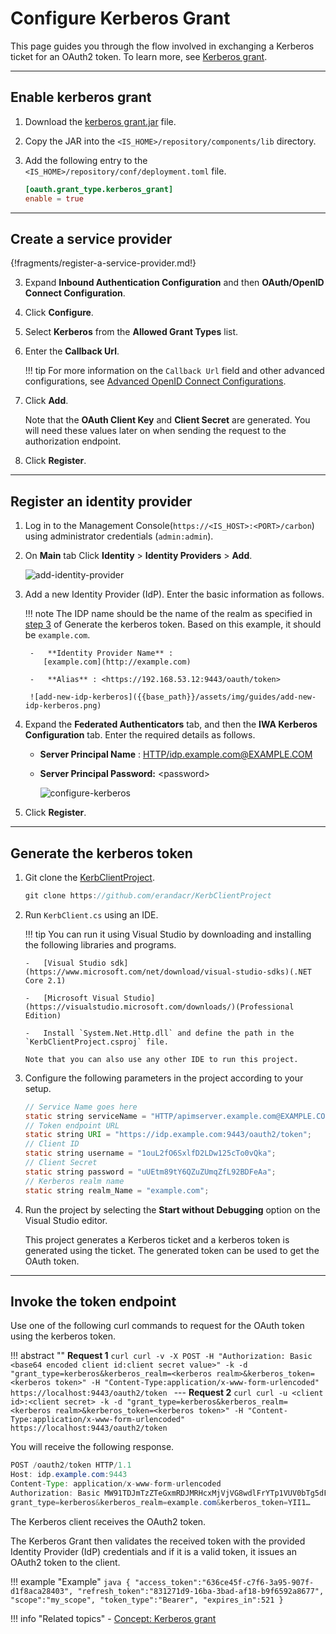 # Configure Kerberos Grant

This page guides you through the flow involved in exchanging a Kerberos ticket for an OAuth2 token. To learn more, see [Kerberos grant]({{base_path}}/references/concepts/authorization/kerberos-grant/).

----

## Enable kerberos grant

1.  Download the [kerberos grant.jar]({{base_path}}/assets/attachments/kerberos-grant-1.0.0.jar) file.

2.  Copy the JAR into the `<IS_HOME>/repository/components/lib` directory.

3.  Add the following entry to the `<IS_HOME>/repository/conf/deployment.toml` file. 

    ``` toml
    [oauth.grant_type.kerberos_grant]
    enable = true
    ```

----

## Create a service provider

{!fragments/register-a-service-provider.md!}

3.  Expand **Inbound Authentication Configuration** and then **OAuth/OpenID Connect Configuration**. 

4. Click **Configure**.   

5. Select **Kerberos** from the **Allowed Grant Types** list.
        
6. Enter the **Callback Url**.

    !!! tip
        For more information on the `Callback Url` field and other advanced configurations, see [Advanced OpenID Connect Configurations]({{base_path}}/guides/login/oauth-app-config-advanced).
        
7.  Click **Add**. 

    Note that the **OAuth Client Key** and **Client Secret** are generated. You will need these values later on when sending the request to the authorization endpoint.

8.  Click **Register**.

----

## Register an identity provider

1. Log in to the Management Console(`https://<IS_HOST>:<PORT>/carbon`) using administrator credentials (`admin:admin`). 

2. On **Main** tab Click **Identity** > **Identity Providers** > **Add**.

    ![add-identity-provider]({{base_path}}/assets/img/fragments/add-identity-provider.png)

3. Add a new Identity Provider (IdP). Enter the basic information as follows.
   
    !!! note
        The IDP name should be the name of the realm as specified in [step 3](#step3) of Generate the kerberos token. Based
        on this example, it should be `example.com`.
       
        -   **Identity Provider Name** :
           [example.com](http://example.com)
   
        -   **Alias** : <https://192.168.53.12:9443/oauth/token>
   
        ![add-new-idp-kerberos]({{base_path}}/assets/img/guides/add-new-idp-kerberos.png)

4. Expand the **Federated Authenticators** tab, and then the **IWA Kerberos Configuration** tab. Enter the required details as follows.  
       
    -   **Server Principal Name** : <HTTP/idp.example.com@EXAMPLE.COM>
    -   **Server Principal Password:** <password\>

        ![configure-kerberos]({{base_path}}/assets/img/guides/configure-kerberos.png)

5. Click **Register**.

----

## Generate the kerberos token

1.  Git clone the [KerbClientProject](https://github.com/erandacr/KerbClientProject).

    ``` java
    git clone https://github.com/erandacr/KerbClientProject
    ```

2.  Run `KerbClient.cs` using an IDE.  

    !!! tip 
        You can run it using Visual Studio by downloading and installing the following libraries and programs.

        -   [Visual Studio sdk](https://www.microsoft.com/net/download/visual-studio-sdks)(.NET Core 2.1)

        -   [Microsoft Visual Studio](https://visualstudio.microsoft.com/downloads/)(Professional Edition)

        -   Install `System.Net.Http.dll` and define the path in the `KerbClientProject.csproj` file.

        Note that you can also use any other IDE to run this project.
    
3.  <a name ="step3"></a>Configure the following parameters in the project according to your setup.

    ``` java
    // Service Name goes here
    static string serviceName = "HTTP/apimserver.example.com@EXAMPLE.COM";
    // Token endpoint URL
    static string URI = "https://idp.example.com:9443/oauth2/token";
    // Client ID
    static string username = "1ouL2fO6SxlfD2LDw125cTo0vQka";
    // Client Secret
    static string password = "uUEtm89tY6QZuZUmqZfL92BDFeAa";
    // Kerberos realm name
    static string realm_Name = "example.com";
    ```

4.  Run the project by selecting the **Start without Debugging** option on the Visual Studio editor.

    This project generates a Kerberos ticket and a kerberos token is generated using the ticket. The generated token can be used to get the OAuth token.


----

## Invoke the token endpoint

Use one of the following curl commands to request for the OAuth token using the kerberos token.

!!! abstract ""
    **Request 1**
    ```curl
    curl -v -X POST -H "Authorization: Basic <base64 encoded client id:client secret value>" -k -d "grant_type=kerberos&kerberos_realm=<kerberos realm>&kerberos_token=<kerberos token>" -H "Content-Type:application/x-www-form-urlencoded" https://localhost:9443/oauth2/token
    ```
    ---
    **Request 2**
    ```curl
    curl -u <client id>:<client secret> -k -d "grant_type=kerberos&kerberos_realm=<kerberos realm>&kerberos_token=<kerberos token>" -H "Content-Type:application/x-www-form-urlencoded" https://localhost:9443/oauth2/token
    ```

You will receive the following response.

``` java
POST /oauth2/token HTTP/1.1
Host: idp.example.com:9443
Content-Type: application/x-www-form-urlencoded
Authorization: Basic MW91TDJmTzZTeGxmRDJMRHcxMjVjVG8wdlFrYTp1VUV0bTg5dFk2UVp1WlVtcVpmTDkyQkRGZUFh
grant_type=kerberos&kerberos_realm=example.com&kerberos_token=YII1…
```

The Kerberos client receives the OAuth2 token. 

The Kerberos Grant then validates the received token with the provided Identity Provider (IdP) credentials and if it is a valid token, it issues an OAuth2 token to the client.

!!! example "Example"
    ``` java
    {
        "access_token":"636ce45f-c7f6-3a95-907f-d1f8aca28403",
        "refresh_token":"831271d9-16ba-3bad-af18-b9f6592a8677",
        "scope":"my_scope",
        "token_type":"Bearer",
        "expires_in":521
    }
    ```

!!! info "Related topics"
    - [Concept: Kerberos grant]({{base_path}}/references/concepts/authorization/kerberos-grant/)
    